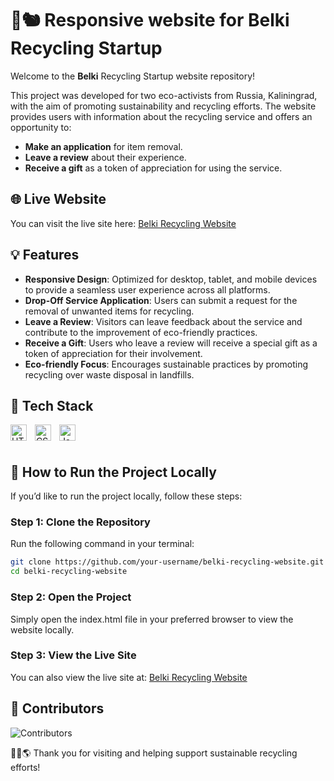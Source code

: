 # 🌱🐿️ Responsive website for Belki Recycling Startup 

Welcome to the **Belki** Recycling Startup website repository! 

This project was developed for two eco-activists from Russia, Kaliningrad, with the aim of promoting sustainability and recycling efforts. The website provides users with information about the recycling service and offers an opportunity to:

- **Make an application** for item removal.
- **Leave a review** about their experience.
- **Receive a gift** as a token of appreciation for using the service.

## 🌐 Live Website

You can visit the live site here: [Belki Recycling Website](https://belki39.ru/)

## 💡 Features

- **Responsive Design**: Optimized for desktop, tablet, and mobile devices to provide a seamless user experience across all platforms.
- **Drop-Off Service Application**: Users can submit a request for the removal of unwanted items for recycling.
- **Leave a Review**: Visitors can leave feedback about the service and contribute to the improvement of eco-friendly practices.
- **Receive a Gift**: Users who leave a review will receive a special gift as a token of appreciation for their involvement.
- **Eco-friendly Focus**: Encourages sustainable practices by promoting recycling over waste disposal in landfills.

## 📱 Tech Stack
<img align="left" alt="HTML5" width="26px" src="https://cdn.jsdelivr.net/gh/devicons/devicon/icons/html5/html5-original.svg" style="padding-right:10px;" />
<img align="left" alt="CSS3" width="26px" src="https://cdn.jsdelivr.net/gh/devicons/devicon/icons/css3/css3-original.svg" style="padding-right:10px;" />
<img align="left" alt="JavaScript" width="26px" src="https://cdn.jsdelivr.net/gh/devicons/devicon/icons/javascript/javascript-original.svg" style="padding-right:10px;" />

<br><br>

## 🚀 How to Run the Project Locally

If you’d like to run the project locally, follow these steps:

### Step 1: Clone the Repository

Run the following command in your terminal:
```bash
git clone https://github.com/your-username/belki-recycling-website.git
cd belki-recycling-website
```

### Step 2: Open the Project
Simply open the index.html file in your preferred browser to view the website locally.

### Step 3: View the Live Site
You can also view the live site at: [Belki Recycling Website](https://belki39.ru/)



## 👥 Contributors
![Contributors](https://contrib.rocks/image?repo=Emmnia/belki)


🙌🏻🌎 Thank you for visiting and helping support sustainable recycling efforts!






